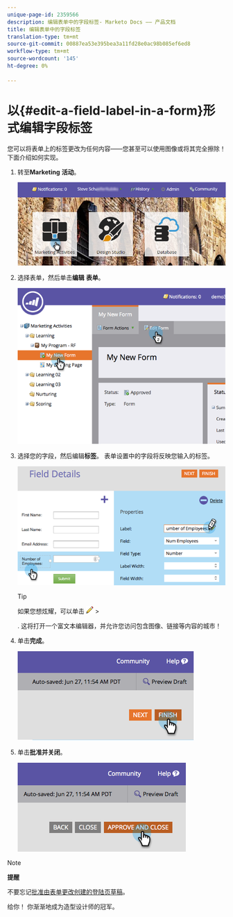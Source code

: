 ```yaml
---
unique-page-id: 2359566
description: 编辑表单中的字段标签- Marketo Docs —— 产品文档
title: 编辑表单中的字段标签
translation-type: tm+mt
source-git-commit: 00887ea53e395bea3a11fd28e0ac98b085ef6ed8
workflow-type: tm+mt
source-wordcount: '145'
ht-degree: 0%

---
```



# 以{#edit-a-field-label-in-a-form}形式编辑字段标签

您可以将表单上的标签更改为任何内容——您甚至可以使用图像或将其完全擦除！ 下面介绍如何实现。

1. 转至&#x200B;**Marketing** **活动**。

   ![](assets/login-marketing-activities-3.png)

1. 选择表单，然后单击&#x200B;**编辑** **表单**。

   ![](assets/image2014-9-15-17-3a26-3a27.png)

1. 选择您的字段，然后编辑&#x200B;**标签**。 表单设置中的字段将反映您输入的标签。

   ![](assets/image2014-9-15-17-3a26-3a42.png)

   >[!TIP]
   >
   >如果您想炫耀，可以单击   ![](assets/image2014-9-15-17-3a27-3a7.png)   >
   >
   > . 这将打开一个富文本编辑器，并允许您访问包含图像、链接等内容的城市！

1. 单击&#x200B;**完成**。

   ![](assets/image2014-9-15-17-3a27-3a26.png)

1. 单击&#x200B;**批准并关闭**。

   ![](assets/image2014-9-15-17-3a27-3a44.png)

>[!NOTE]
>
>**提醒**
>
>不要忘记[批准由表单更改创建的登陆页草稿](../../../../product-docs/demand-generation/landing-pages/understanding-landing-pages/approve-unapprove-or-delete-a-landing-page.md)。

给你！ 你渐渐地成为造型设计师的冠军。

